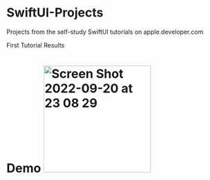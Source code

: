 # SwiftUI-Projects
Projects from the self-study SwiftUI tutorials on apple.developer.com 

First Tutorial Results 


# Demo <img width="248" alt="Screen Shot 2022-09-20 at 23 08 29" src="https://user-images.githubusercontent.com/38157887/191324907-ebbf275c-ceb2-41ed-8aba-b7329f6b64cf.png">
